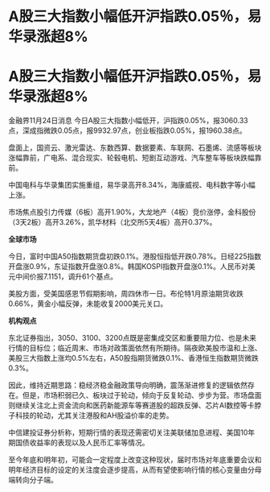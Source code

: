 # A股三大指数小幅低开沪指跌0.05％，易华录涨超8%

# A股三大指数小幅低开沪指跌0.05％，易华录涨超8%

金融界11月24日消息
今日A股三大指数小幅低开，沪指跌0.05%，报3060.33点，深成指微跌0.05点，报9932.97点，创业板指跌0.05%，报1960.38点。

盘面上，国资云、激光雷达、东数西算、数据要素、车联网、石墨烯、流感等板块涨幅靠前，广电系、混合现实、轮毂电机、短剧互动游戏、汽车整车等板块跌幅靠前。

中国电科与华录集团实施重组，易华录高开8.34%，海康威视、电科数字等小幅上涨。

市场焦点股引力传媒（6板）高开1.90%，大龙地产（4板）竞价涨停，金科股份（3天2板）高开3.26%，凯华材料（北交所5天4板）高开0.37%。

**全球市场**

今日，富时中国A50指数期货盘初跌0.1%。港股恒指低开跌0.78%。日经225指数开盘涨0.9%，东证指数开盘涨0.8%。韩国KOSPI指数开盘涨0.1%。人民币对美元中间价报7.1151，调升61个基点。

美股方面，受美国感恩节假期影响，周四休市一日。布伦特1月原油期货收跌0.66%，黄金小幅反弹，未能收复2000美元关口。

**机构观点**

东北证券指出，3050、3100、3200点既是密集成交区和重要阻力位、也是未来行情的目标位；临近周末、市场对政策面依然有所期待。隔夜欧美股市温和上涨、美股三大指数上涨均0.5%左右，A50股指期货微跌0.1%、香港恒生指数期货微跌0.3%。

因此，维持近期思路：稳经济稳金融政策导向明确，震荡渐进修复的逻辑依然存在。但是，市场积弱已久、板块过于轮动，倾向于反复轮动、步步为营。市场盘面则继续关注北上资金流向和医药新能源车等赛道股的超跌反弹、芯片AI数控等卡脖子科技的轮动，尤其关注港股和AH股溢价率的走势。

中信建投证券分析称，短期行情的表现还需密切关注美联储加息进程、美国10年期国债收益率的表现以及人民币汇率等情况。

至今年底和明年初，可能会一定程度上改变这种现状，届时市场对年底重要会议和明年经济目标的设定的关注度会逐步提高，从而有望使影响行情的核心变量由分母端转向分子端。

